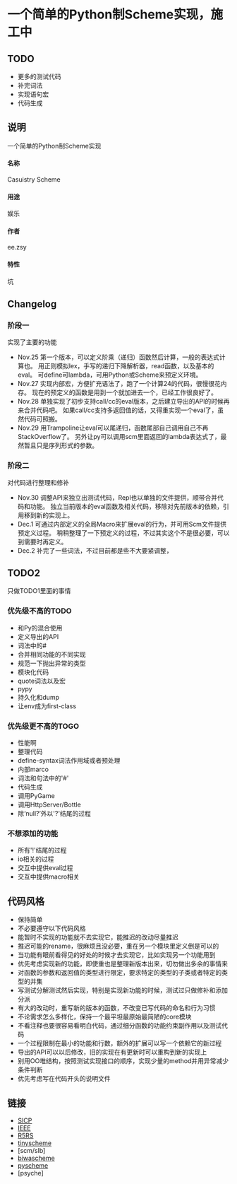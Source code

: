 一个简单的Python制Scheme实现，施工中
====================================

TODO
------
* 更多的测试代码
* 补完词法
* 实现语句宏
* 代码生成

说明
-----
一个简单的Python制Scheme实现

#### 名称
Casuistry Scheme

#### 用途
娱乐

#### 作者
ee.zsy

#### 特性
坑

Changelog
----------
### 阶段一
实现了主要的功能
*   Nov.25 
    第一个版本，可以定义阶乘（递归）函数然后计算，一般的表达式计算也。
    用正则模拟lex，手写的递归下降解析器，read函数，以及基本的eval。
    可define可lambda，可用Python或Scheme来预定义环境。
*   Nov.27 
    实现内部宏，方便扩充语法了，跑了一个计算24的代码，很慢很花内存。
    现在的预定义的函数是用到一个就加进去一个，已经工作很良好了。
*   Nov.28 
    单独实现了初步支持call/cc的eval版本，之后建立导出的API的时候再来合并代码吧。
    如果call/cc支持多返回值的话，又得重实现一个eval了，虽然代码可照搬。
*   Nov.29 
    用Trampoline让eval可以尾递归，函数尾部自己调用自己不再StackOverflow了。
    另外让py可以调用scm里面返回的lambda表达式了，最然暂且只是序列形式的参数。

### 阶段二
对代码进行整理和修补
*   Nov.30 
    调整API来独立出测试代码，Repl也以单独的文件提供，顺带合并代码和功能。
    独立当前版本的eval函数及相关代码，移除对先前版本的依赖，引用移到新的实现上。
*   Dec.1 
    可通过内部定义的全局Macro来扩展eval的行为，并可用Scm文件提供预定义过程。
    稍稍整理了一下预定义的过程，不过其实这个不是很必要，可以到需要时再定义。
*   Dec.2 
    补完了一些词法，不过目前都是些不大要紧调整，

TODO2
------
只做TODO1里面的事情

### 优先级不高的TODO
* 和Py的混合使用
* 定义导出的API
* 词法中的#
* 合并相同功能的不同实现
* 规范一下抛出异常的类型
* 模块化代码
* quote词法以及宏
* pypy
* 持久化和dump
* 让env成为first-class

### 优先级更不高的TOGO
* 性能啊
* 整理代码
* define-syntax词法作用域或者预处理
* 内部marco
* 词法和句法中的'#'
* 代码生成
* 调用PyGame
* 调用HttpServer/Bottle
* 除‘null?’外以'?'结尾的过程

### 不想添加的功能
* 所有'!'结尾的过程
* io相关的过程
* 交互中提供eval过程
* 交互中提供macro相关

代码风格
----------
* 保持简单
* 不必要遵守以下代码风格
* 能暂时不实现的功能就不去实现它，能推迟的改动尽量推迟
* 推迟可能的rename，很麻烦且没必要，重在另一个模块里定义倒是可以的
* 当功能有眼前看得见的好处的时候才去实现它，比如实现另一个功能用到
* 优先考虑实现新的功能，即使重也是整理新版本出来，切勿做出多余的事情来
* 对函数的参数和返回值的类型进行限定，要求特定的类型的子类或者特定的类型的并集
* 写测试分解测试然后实现，特别是实现新功能的时候，测试过只做修补和添加分派
* 有大的改动时，重写新的版本的函数，不改变已写代码的命名和行为习惯
* 不论需求怎么多样化，保持一个最平坦最原始最简陋的core模块
* 不看注释也要很容易看明白代码，通过细分函数的功能约束副作用以及测试代码
* 一个过程限制在最小的功能和行数，额外的扩展可以写一个依赖它的新过程
* 导出的API可以以后修改，旧的实现在有更新时可以重构到新的实现上
* 别用OO堆结构，按照测试实现接口的顺序，实现少量的method并用异常减少条件判断
* 优先考虑写在代码开头的说明文件

链接
-----
* [SICP](http://mitpress.mit.edu/sicp/full-text/book/book.html)
* [IEEE](http://www.ieee.org/index.html)
* [R5RS](http://schemers.org/Documents/Standards/R5RS/)
* [tinyscheme](http://tinyscheme.sourceforge.net/)
* [scm/slb]
* [biwascheme](http://www.biwascheme.org/)
* [pyscheme](https://hkn.eecs.berkeley.edu/~dyoo/python/pyscheme/)
* [psyche]
